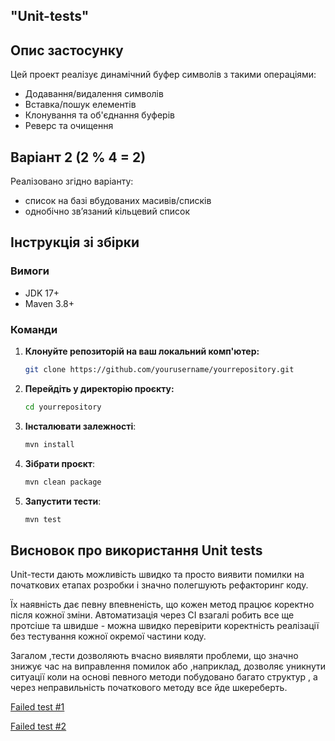  ## "Unit-tests" 

## Опис застосунку
Цей проект реалізує динамічний буфер символів з такими операціями:
- Додавання/видалення символів
- Вставка/пошук елементів
- Клонування та об'єднання буферів
- Реверс та очищення

## Варіант 2 (2 % 4 = 2)
Реалізовано  згідно варіанту:
- список на базі вбудованих масивів/списків
- однобічно зв’язаний кільцевий список


## Інструкція зі збірки

### Вимоги
- JDK 17+
- Maven 3.8+

### Команди
1. **Клонуйте репозиторій на ваш локальний комп'ютер:**
   ```bash
   git clone https://github.com/yourusername/yourrepository.git
2. **Перейдіть у директорію проєкту:**
   ```bash
   cd yourrepository
3. **Інсталювати залежності**:
   ```bash
   mvn install
4. **Зібрати проєкт**:
   ```bash
   mvn clean package
5. **Запустити тести**:
   ```bash
   mvn test
## Висновок про використання Unit tests
Unit-тести дають можливість швидко та просто виявити помилки на початкових етапах розробки і значно полегшують рефакторинг коду. 

Їх наявність дає певну впевненість, що кожен метод працює коректно після кожної зміни. Автоматизація через CI взагалі робить все ще протсіше та швидше - можна швидко перевірити коректність реалізації без тестування кожної окремої частини коду.

Загалом ,тести дозволяють вчасно виявляти проблеми, що значно знижує час на виправлення помилок або ,наприклад, дозволяє уникнути ситуації коли на основі певного методи побудовано багато структур , а через неправильність початкового методу все йде шкереберть.

[Failed test #1](https://github.com/deLordeee/Unit-tests/commit/9063eb1319dd9d11612eb6aa158f014658ad08ed)

[Failed test #2](https://github.com/deLordeee/Unit-tests/commit/3539f5b757704235cbd622d72d1dd86327253007)
